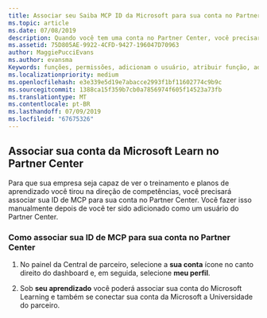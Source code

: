 ```yaml
---
title: Associar seu Saiba MCP ID da Microsoft para sua conta no Partner Center | Partner Center
ms.topic: article
ms.date: 07/08/2019
description: Quando você tem uma conta no Partner Center, você precisará atualizar seu perfil, associando sua ID. MCP
ms.assetid: 75D805AE-9922-4CFD-9427-196047D70963
author: MaggiePucciEvans
ms.author: evansma
Keywords: funções, permissões, adicionam o usuário, atribuir função, admin, agente, ID de MCP, Microsoft Learn
ms.localizationpriority: medium
ms.openlocfilehash: e3e339e5d19e7abacce2993f1bf11602774c9b9c
ms.sourcegitcommit: 1388ca15f359b7cb0a7856974f605f14523a73fb
ms.translationtype: MT
ms.contentlocale: pt-BR
ms.lasthandoff: 07/09/2019
ms.locfileid: "67675326"
---
```

## <a name="associate-your-microsoft-learn-account-in-partner-center"></a>Associar sua conta da Microsoft Learn no Partner Center

Para que sua empresa seja capaz de ver o treinamento e planos de aprendizado você tirou na direção de competências, você precisará associar sua ID de MCP para sua conta no Partner Center. Você fazer isso manualmente depois de você ter sido adicionado como um usuário do Partner Center.

### <a name="how-to-associate-your-mcp-id-to-your-partner-center-account"></a>Como associar sua ID de MCP para sua conta no Partner Center

1. No painel da Central de parceiro, selecione a **sua conta** ícone no canto direito do dashboard e, em seguida, selecione **meu perfil**.

2. Sob **seu aprendizado** você poderá associar sua conta do Microsoft Learning e também se conectar sua conta da Microsoft a Universidade do parceiro.